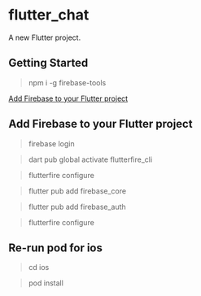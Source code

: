 # flutter_chat

A new Flutter project.

## Getting Started
> npm i -g firebase-tools

[Add Firebase to your Flutter project](https://firebase.google.com/docs/flutter/setup)

## Add Firebase to your Flutter project
> firebase login

> dart pub global activate flutterfire_cli

> flutterfire configure

> flutter pub add firebase_core

> flutter pub add firebase_auth

> flutterfire configure

## Re-run pod for ios
> cd ios

> pod install